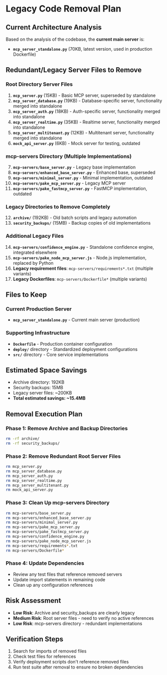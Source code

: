 # Legacy Code Removal Plan

## Current Architecture Analysis

Based on the analysis of the codebase, the **current main server** is:
- **`mcp_server_standalone.py`** (70KB, latest version, used in production Dockerfile)

## Redundant/Legacy Server Files to Remove

### Root Directory Server Files
1. **`mcp_server.py`** (15KB) - Basic MCP server, superseded by standalone
2. **`mcp_server_database.py`** (19KB) - Database-specific server, functionality merged into standalone
3. **`mcp_server_auth.py`** (18KB) - Auth-specific server, functionality merged into standalone
4. **`mcp_server_realtime.py`** (35KB) - Realtime server, functionality merged into standalone
5. **`mcp_server_multitenant.py`** (12KB) - Multitenant server, functionality merged into standalone
6. **`mock_api_server.py`** (6KB) - Mock server for testing, outdated

### mcp-servers Directory (Multiple Implementations)
7. **`mcp-servers/base_server.py`** - Legacy base implementation
8. **`mcp-servers/enhanced_base_server.py`** - Enhanced base, superseded
9. **`mcp-servers/minimal_server.py`** - Minimal implementation, outdated
10. **`mcp-servers/pake_mcp_server.py`** - Legacy MCP server
11. **`mcp-servers/pake_fastmcp_server.py`** - FastMCP implementation, outdated

### Legacy Directories to Remove Completely
12. **`archive/`** (192KB) - Old batch scripts and legacy automation
13. **`security_backups/`** (15MB) - Backup copies of old implementations

### Additional Legacy Files
14. **`mcp-servers/confidence_engine.py`** - Standalone confidence engine, integrated elsewhere
15. **`mcp-servers/pake_node_mcp_server.js`** - Node.js implementation, replaced by Python
16. **Legacy requirement files**: `mcp-servers/requirements*.txt` (multiple variants)
17. **Legacy Dockerfiles**: `mcp-servers/Dockerfile*` (multiple variants)

## Files to Keep

### Current Production Server
- **`mcp_server_standalone.py`** - Current main server (production)

### Supporting Infrastructure
- **`Dockerfile`** - Production container configuration
- **`deploy/`** directory - Standardized deployment configurations
- **`src/`** directory - Core service implementations

## Estimated Space Savings
- Archive directory: 192KB
- Security backups: 15MB
- Legacy server files: ~200KB
- **Total estimated savings: ~15.4MB**

## Removal Execution Plan

### Phase 1: Remove Archive and Backup Directories
```bash
rm -rf archive/
rm -rf security_backups/
```

### Phase 2: Remove Redundant Root Server Files
```bash
rm mcp_server.py
rm mcp_server_database.py
rm mcp_server_auth.py
rm mcp_server_realtime.py
rm mcp_server_multitenant.py
rm mock_api_server.py
```

### Phase 3: Clean Up mcp-servers Directory
```bash
rm mcp-servers/base_server.py
rm mcp-servers/enhanced_base_server.py
rm mcp-servers/minimal_server.py
rm mcp-servers/pake_mcp_server.py
rm mcp-servers/pake_fastmcp_server.py
rm mcp-servers/confidence_engine.py
rm mcp-servers/pake_node_mcp_server.js
rm mcp-servers/requirements*.txt
rm mcp-servers/Dockerfile*
```

### Phase 4: Update Dependencies
- Review any test files that reference removed servers
- Update import statements in remaining code
- Clean up any configuration references

## Risk Assessment
- **Low Risk**: Archive and security_backups are clearly legacy
- **Medium Risk**: Root server files - need to verify no active references
- **Low Risk**: mcp-servers directory - redundant implementations

## Verification Steps
1. Search for imports of removed files
2. Check test files for references
3. Verify deployment scripts don't reference removed files
4. Run test suite after removal to ensure no broken dependencies